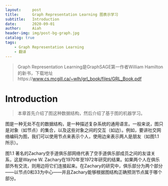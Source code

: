 ```yaml
---
layout:     post
title:      Graph Representation Learning 图表示学习
subtitle:   Introduction
date:       2020-09-01
author:     Aiah
header-img: img/post-bg-graph.jpg
catalog: true
tags:
    - Graph Representation Learning
    - 翻译
---
```

>Graph Representation Learning是GraphSAGE第一作者William Hamilton的新书，下载地址https://www.cs.mcgill.ca/~wlh/grl_book/files/GRL_Book.pdf

# Introduction

>本章首先介绍了图这种数据结构，然后介绍了基于图的机器学习。

图是一种无处不在的数据结构，是一种描述复杂系统的通用语言。一般来说，图只是对象（如节点）的集合，以及这些对象之间的交互（如边）。例如，要讲社交网络编码为图，我们可以使用节点来表示个人，使用边来表示两人是朋友（如图1.1所示）。

<img style="display: block; margin: 0 auto" src="{{site.baseurl}}/img/post_images/Graph-Representation-Learning/1_1graph.png" alt="" />

<div class="caption">图1.1 著名的Zachary空手道俱乐部网络代表了空手道俱乐部成员之间的友谊关系，这是Wayne W. Zachary在1970年至1972年研究的结果。如果两个人在俱乐部外有交流，则用边将它们连接起来。在Zachary的研究中，俱乐部分为两个部分——以节点0和33为中心——并且Zachary能够根据图结构正确预测节点属于哪个部分。</div>